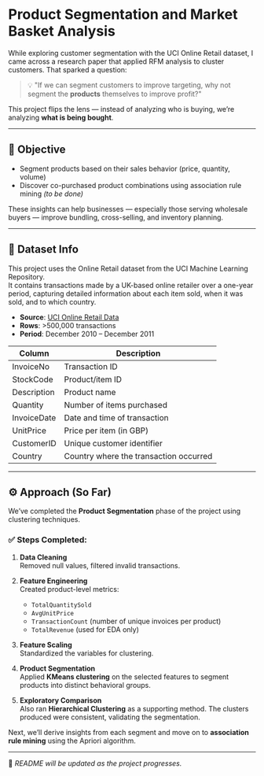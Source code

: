 # Product Segmentation and Market Basket Analysis

While exploring customer segmentation with the UCI Online Retail dataset, I came across a research paper that applied RFM analysis to cluster customers. That sparked a question:

> 💡 "If we can segment customers to improve targeting, why not segment the **products** themselves to improve profit?"

This project flips the lens — instead of analyzing who is buying, we’re analyzing **what is being bought**.

---

## 🎯 Objective

- Segment products based on their sales behavior (price, quantity, volume)
- Discover co-purchased product combinations using association rule mining *(to be done)*

These insights can help businesses — especially those serving wholesale buyers — improve bundling, cross-selling, and inventory planning.

---

## 📄 Dataset Info

This project uses the Online Retail dataset from the UCI Machine Learning Repository.  
It contains transactions made by a UK-based online retailer over a one-year period, capturing detailed information about each item sold, when it was sold, and to which country.

- **Source**: [UCI Online Retail Data](https://archive.ics.uci.edu/ml/datasets/Online+Retail)  
- **Rows**: >500,000 transactions  
- **Period**: December 2010 – December 2011

| Column       | Description                              |
|--------------|------------------------------------------|
| InvoiceNo    | Transaction ID                           |
| StockCode    | Product/item ID                          |
| Description  | Product name                             |
| Quantity     | Number of items purchased                |
| InvoiceDate  | Date and time of transaction             |
| UnitPrice    | Price per item (in GBP)                  |
| CustomerID   | Unique customer identifier               |
| Country      | Country where the transaction occurred   |

---

## ⚙️ Approach (So Far)

We’ve completed the **Product Segmentation** phase of the project using clustering techniques.

### ✅ Steps Completed:

1. **Data Cleaning**  
   Removed null values, filtered invalid transactions.

2. **Feature Engineering**  
   Created product-level metrics:
   - `TotalQuantitySold`
   - `AvgUnitPrice`
   - `TransactionCount` (number of unique invoices per product)
   - `TotalRevenue` (used for EDA only)

3. **Feature Scaling**  
   Standardized the variables for clustering.

4. **Product Segmentation**  
   Applied **KMeans clustering** on the selected features to segment products into distinct behavioral groups.

5. **Exploratory Comparison**  
   Also ran **Hierarchical Clustering** as a supporting method. The clusters produced were consistent, validating the segmentation.

Next, we’ll derive insights from each segment and move on to **association rule mining** using the Apriori algorithm.

---

🔄 *README will be updated as the project progresses.*
